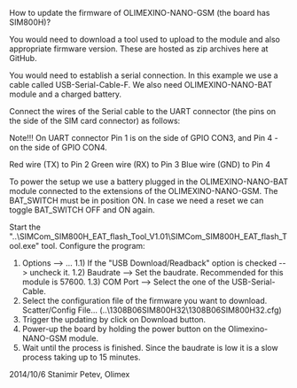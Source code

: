 How to update the firmware of OLIMEXINO-NANO-GSM (the board has SIM800H)?

You would need to download a tool used to upload to the module and also appropriate firmware version. These are hosted as zip archives here at GitHub.

You would need to establish a serial connection. In this example we use a cable called USB-Serial-Cable-F. We also need OLIMEXINO-NANO-BAT module and a charged battery.

Connect the wires of the Serial cable to the UART connector (the pins on the side of the SIM card connector) as follows:

Note!!! On UART connector Pin 1 is on the side of GPIO CON3, and Pin 4 - on the side of GPIO CON4.

Red wire (TX) to Pin 2
Green wire (RX) to Pin 3
Blue wire (GND) to Pin 4

To power the setup we use a battery plugged in the OLIMEXINO-NANO-BAT module connected to the extensions of the OLIMEXINO-NANO-GSM. The BAT_SWITCH must be in position ON. In case we need a reset we can toggle BAT_SWITCH OFF and ON again.

Start the "..\SIMCom_SIM800H_EAT_flash_Tool_V1.01\SIMCom_SIM800H_EAT_flash_Tool.exe" tool. Configure the program:
1) Options --> ...
  1.1) If the "USB Download/Readback" option is checked --> uncheck it.
  1.2) Baudrate --> Set the baudrate. Recommended for this module is 57600.
  1.3) COM Port --> Select the one of the USB-Serial-Cable.
2) Select the configuration file of the firmware you want to download. Scatter/Config File... (..\1308B06SIM800H32\1308B06SIM800H32.cfg)
3) Trigger the updating by click on Download button.
4) Power-up the board by holding the power button on the Olimexino-NANO-GSM module.
5) Wait until the process is finished. Since the baudrate is low it is a slow process taking up to 15 minutes.

2014/10/6
Stanimir Petev, Olimex
